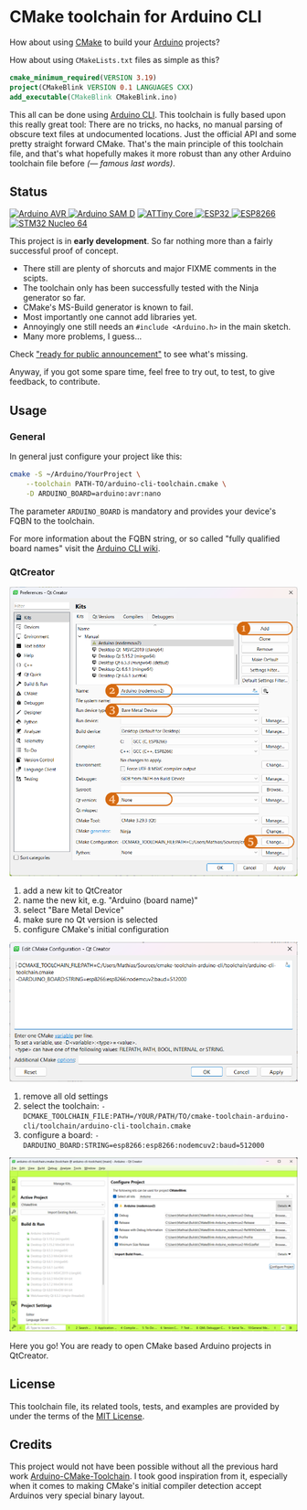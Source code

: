 # CMake toolchain for Arduino CLI

How about using [CMake](https://cmake.org) to build your [Arduino](https://arduino.cc/) projects?

How about using `CMakeLists.txt` files as simple as this?

```CMake
cmake_minimum_required(VERSION 3.19)
project(CMakeBlink VERSION 0.1 LANGUAGES CXX)
add_executable(CMakeBlink CMakeBlink.ino)
```

This all can be done using [Arduino CLI](https://github.com/arduino/arduino-cli).
This toolchain is fully based upon this really great tool: There are no tricks, no hacks, 
no manual parsing of obscure text files at undocumented locations. Just the official
API and some pretty straight forward CMake. That's the main principle of this toolchain
file, and that's what hopefully makes it more robust than any other Arduino toolchain
file before *(— famous last words)*.

## Status

[![Arduino AVR    ][ArduinoAVR.svg] ][ArduinoAVR.yml]
[![Arduino SAM D  ][ArduinoSAMD.svg]][ArduinoSAMD.yml]
[![ATTiny Core    ][ATTinyCore.svg] ][ATTinyCore.yml]
[![ESP32          ][ESP32.svg]      ][ESP32.yml]
[![ESP8266        ][ESP8266.svg]    ][ESP8266.yml]
[![STM32 Nucleo 64][STM32.svg]      ][STM32.yml]

This project is in **early development**.
So far nothing more than a fairly successful proof of concept.

- There still are plenty of shorcuts and major FIXME comments in the scipts.
- The toolchain only has been successfully tested with the Ninja generator so far.
- CMake's MS-Build generator is known to fail.
- Most importantly one cannot add libraries yet.
- Annoyingly one still needs an `#include <Arduino.h>` in the main sketch.
- Many more problems, I guess...

Check ["ready for public announcement"][milestone-2] to see what's missing.

Anyway, if you got some spare time, feel free to try out, to test, to give feedback,
to contribute.

## Usage
### General

In general just configure your project like this:

```Bash
cmake -S ~/Arduino/YourProject \
    --toolchain PATH-TO/arduino-cli-toolchain.cmake \
    -D ARDUINO_BOARD=arduino:avr:nano
```

The parameter `ARDUINO_BOARD` is mandatory and provides your device's FQBN to the toolchain.

For more information about the FQBN string, or so called "fully qualified board names" visit
the [Arduino CLI wiki](https://arduino.github.io/arduino-cli/1.0/FAQ/#whats-the-fqbn-string).

### QtCreator

![Setup a new kit](.assets/qtcreator-kit-setup.png)

1. add a new kit to QtCreator
2. name the new kit, e.g. "Arduino (board name)"
3. select "Bare Metal Device"
4. make sure no Qt version is selected
5. configure CMake's initial configuration

![Configure the kit's CMake settings](.assets/qtcreator-kit-setup-cmake.png)

1. remove all old settings
2. select the toolchain: `-DCMAKE_TOOLCHAIN_FILE:PATH=/YOUR/PATH/TO/cmake-toolchain-arduino-cli/toolchain/arduino-cli-toolchain.cmake`
3. configure a board: `-DARDUINO_BOARD:STRING=esp8266:esp8266:nodemcuv2:baud=512000`

![Setup a project](.assets/qtcreator-project-setup.png)

Here you go! You are ready to open CMake based Arduino projects in QtCreator.

## License

This toolchain file, its related tools, tests, and examples are provided by under the terms
of the [MIT License](LICENSE).

## Credits

This project would not have been possible without all the previous hard work
[Arduino-CMake-Toolchain](https://github.com/a9183756-gh/Arduino-CMake-Toolchain).
I took good inspiration from it, especially when it comes to making CMake's initial
compiler detection accept Arduinos very special binary layout.



[ArduinoAVR.svg]:  https://github.com/hasselmm/cmake-toolchain-arduino-cli/actions/workflows/Test-ArduinoAVR.yml/badge.svg?event=workflow_run
[ArduinoSAMD.svg]: https://github.com/hasselmm/cmake-toolchain-arduino-cli/actions/workflows/Test-ArduinoSAMD.yml/badge.svg?event=workflow_run
[ATTinyCore.svg]:  https://github.com/hasselmm/cmake-toolchain-arduino-cli/actions/workflows/Test-ATTinyCore.yml/badge.svg?event=workflow_run
[ESP32.svg]:       https://github.com/hasselmm/cmake-toolchain-arduino-cli/actions/workflows/Test-ESP32.yml/badge.svg?event=workflow_run
[ESP8266.svg]:     https://github.com/hasselmm/cmake-toolchain-arduino-cli/actions/workflows/Test-ESP8266.yml/badge.svg?event=workflow_run
[STM32.svg]:       https://github.com/hasselmm/cmake-toolchain-arduino-cli/actions/workflows/Test-STM32.yml/badge.svg?event=workflow_run

[ArduinoAVR.yml]:  https://github.com/hasselmm/cmake-toolchain-arduino-cli/actions/workflows/Test-ArduinoAVR.yml
[ArduinoSAMD.yml]: https://github.com/hasselmm/cmake-toolchain-arduino-cli/actions/workflows/Test-ArduinoSAMD.yml
[ATTinyCore.yml]:  https://github.com/hasselmm/cmake-toolchain-arduino-cli/actions/workflows/Test-ATTinyCore.yml
[ESP32.yml]:       https://github.com/hasselmm/cmake-toolchain-arduino-cli/actions/workflows/Test-ESP32.yml
[ESP8266.yml]:     https://github.com/hasselmm/cmake-toolchain-arduino-cli/actions/workflows/Test-ESP8266.yml
[STM32.yml]:       https://github.com/hasselmm/cmake-toolchain-arduino-cli/actions/workflows/Test-STM32.yml

[milestone-2]:     https://github.com/hasselmm/cmake-toolchain-arduino-cli/milestone/2
